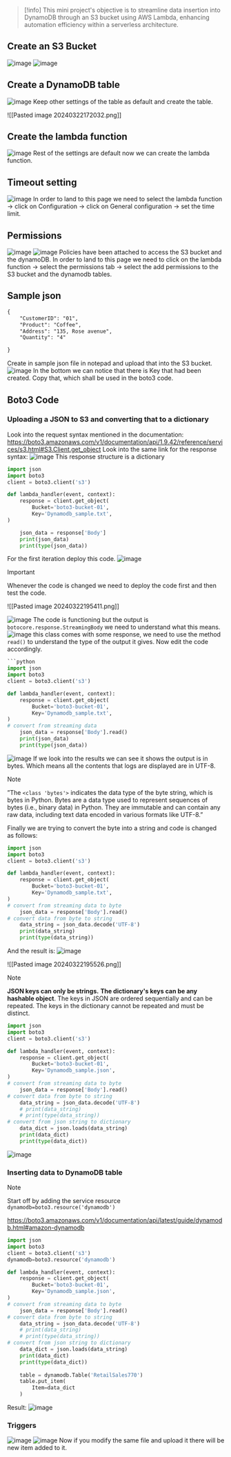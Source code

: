>[!info]
>This mini project's objective is to streamline data insertion into DynamoDB through an S3 bucket using AWS Lambda, enhancing automation efficiency within a serverless architecture.

## Create an S3 Bucket
![image](https://github.com/karthi770/Jira_GitHub_intergration_Python/assets/102706119/249545be-45c8-4e07-a1e3-ea4abce5fe57)
![image](https://github.com/karthi770/Jira_GitHub_intergration_Python/assets/102706119/47c4af6f-0430-4c40-8bb1-4d69503476fb)

## Create a DynamoDB table
![image](https://github.com/karthi770/Jira_GitHub_intergration_Python/assets/102706119/300fe42a-76f6-49fd-8653-8fff056745ea)
Keep other settings of the table as default and create the table.

![[Pasted image 20240322172032.png]]

## Create the lambda function 
![image](https://github.com/karthi770/Jira_GitHub_intergration_Python/assets/102706119/bf30c0b0-542e-41f8-835d-14c16fc21904)
Rest of the settings are default now we can create the lambda function.

## Timeout setting
![image](https://github.com/karthi770/Jira_GitHub_intergration_Python/assets/102706119/8516e172-8db3-40c2-8b2b-410b9caffc06)
In order to land to this page we need to select the lambda function → click on Configuration → click on General configuration → set the time limit.

## Permissions

![image](https://github.com/karthi770/Jira_GitHub_intergration_Python/assets/102706119/0449a0ce-aa9b-4172-8cd4-5bd3c635b57c)
![image](https://github.com/karthi770/Jira_GitHub_intergration_Python/assets/102706119/85b1b0b2-9dc6-4e60-a3da-fa73cbee5ab4)
Policies have been attached to access the S3 bucket and the dynamoDB. In order to land to this page we need to click on the lambda function → select the permissions tab → select the add permissions to the S3 bucket and the dynamodb tables.

## Sample json
```txt
{
	"CustomerID": "01",
	"Product": "Coffee",
	"Address": "135, Rose avenue",
	"Quantity": "4"

}
```
Create in sample json file in notepad and upload that into the S3 bucket.
![image](https://github.com/karthi770/Jira_GitHub_intergration_Python/assets/102706119/c8022c90-96b3-41ff-b68d-185448f207b4)
In the bottom we can notice that there is Key that had been created. Copy that, which shall be used in the boto3 code.

## Boto3 Code

### Uploading a JSON to S3 and converting that to a dictionary

Look into the request syntax mentioned in the documentation: 
https://boto3.amazonaws.com/v1/documentation/api/1.9.42/reference/services/s3.html#S3.Client.get_object
Look into the same link for the response syntax:
![image](https://github.com/karthi770/Jira_GitHub_intergration_Python/assets/102706119/43c81974-a0aa-4d34-8428-93bcd200cad7)
This response structure is a dictionary

```python
import json
import boto3 
client = boto3.client('s3')

def lambda_handler(event, context):
    response = client.get_object(
	    Bucket='boto3-bucket-01',
	    Key='Dynamodb_sample.txt',
)

    json_data = response['Body']
    print(json_data)
    print(type(json_data))
```
For the first iteration deploy this code.
![image](https://github.com/karthi770/Jira_GitHub_intergration_Python/assets/102706119/8c3330e7-4a96-4774-933b-a57fe603db1b)
>[!important]
>Whenever the code is changed we need to deploy the code first and then test the code.

![[Pasted image 20240322195411.png]]

![image](https://github.com/karthi770/Jira_GitHub_intergration_Python/assets/102706119/114ac987-ffb9-45b6-8017-c19c93885c14)
The code is functioning but the output is `botocore.response.StreamingBody` we need to understand what this means.
![image](https://github.com/karthi770/Jira_GitHub_intergration_Python/assets/102706119/2d9ca1fb-7376-45d7-90a9-57b431d2bed1)
this class comes with some response, we need to use the method `read()` to understand the type of the output it gives. Now edit the code accordingly.
```python
```python
import json
import boto3 
client = boto3.client('s3')

def lambda_handler(event, context):
    response = client.get_object(
	    Bucket='boto3-bucket-01',
	    Key='Dynamodb_sample.txt',
)
# convert from streaming data
    json_data = response['Body'].read()
    print(json_data)
    print(type(json_data))
```

![image](https://github.com/karthi770/Jira_GitHub_intergration_Python/assets/102706119/a204e372-5bc3-4197-95aa-905ed492fa5e)
If we look into the results we can see it shows the output is in bytes. Which means all the contents that logs are displayed are in UTF-8.
>[!note]
>”The `<class 'bytes'>` indicates the data type of the byte string, which is bytes in Python. Bytes are a data type used to represent sequences of bytes (i.e., binary data) in Python. They are immutable and can contain any raw data, including text data encoded in various formats like UTF-8.”

Finally we are trying to convert the byte into a string and code is changed as follows:
```python
import json
import boto3 
client = boto3.client('s3')

def lambda_handler(event, context):
    response = client.get_object(
        Bucket='boto3-bucket-01',
        Key='Dynamodb_sample.txt',
)
# convert from streaming data to byte
    json_data = response['Body'].read()
# convert data from byte to string
    data_string = json_data.decode('UTF-8')
    print(data_string)
    print(type(data_string))
```
And the result is:
![image](https://github.com/karthi770/Jira_GitHub_intergration_Python/assets/102706119/ac30025d-9822-435d-aa0b-092119422b64)

![[Pasted image 20240322195526.png]]

>[!note]
>**JSON keys can only be strings.** **The dictionary's keys can be any hashable object**. The keys in JSON are ordered sequentially and can be repeated. The keys in the dictionary cannot be repeated and must be distinct.

```python
import json
import boto3 
client = boto3.client('s3')

def lambda_handler(event, context):
    response = client.get_object(
        Bucket='boto3-bucket-01',
        Key='Dynamodb_sample.json',
)
# convert from streaming data to byte
    json_data = response['Body'].read()
# convert data from byte to string
    data_string = json_data.decode('UTF-8')
    # print(data_string)
    # print(type(data_string))
# convert from json string to dictionary
    data_dict = json.loads(data_string)
    print(data_dict)
    print(type(data_dict))
```
![image](https://github.com/karthi770/Jira_GitHub_intergration_Python/assets/102706119/e93b8959-0c2a-4049-bfd7-bc595bc83da1)

### Inserting data to DynamoDB table

>[!note]
>Start off by adding the service resource `dynamodb=boto3.resource('dynamodb')`
>

https://boto3.amazonaws.com/v1/documentation/api/latest/guide/dynamodb.html#amazon-dynamodb

```python
import json
import boto3 
client = boto3.client('s3')
dynamodb=boto3.resource('dynamodb')

def lambda_handler(event, context):
    response = client.get_object(
        Bucket='boto3-bucket-01',
        Key='Dynamodb_sample.json',
)
# convert from streaming data to byte
    json_data = response['Body'].read()
# convert data from byte to string
    data_string = json_data.decode('UTF-8')
    # print(data_string)
    # print(type(data_string))
# convert from json string to dictionary
    data_dict = json.loads(data_string)
    print(data_dict)
    print(type(data_dict))
    
    table = dynamodb.Table('RetailSales770')
    table.put_item(
        Item=data_dict
    )
```

Result:
![image](https://github.com/karthi770/Jira_GitHub_intergration_Python/assets/102706119/d22ec3c8-1aa0-48c1-b26c-3061a6a17c07)

### Triggers
![image](https://github.com/karthi770/Jira_GitHub_intergration_Python/assets/102706119/eb91f64f-16f2-4cd2-bac4-3eaa0c642c99)
![image](https://github.com/karthi770/Jira_GitHub_intergration_Python/assets/102706119/0d745d2c-2073-4ca8-97ef-c4f1f4f6fdf5)
Now if you modify the same file and upload it there will be new item added to it.

